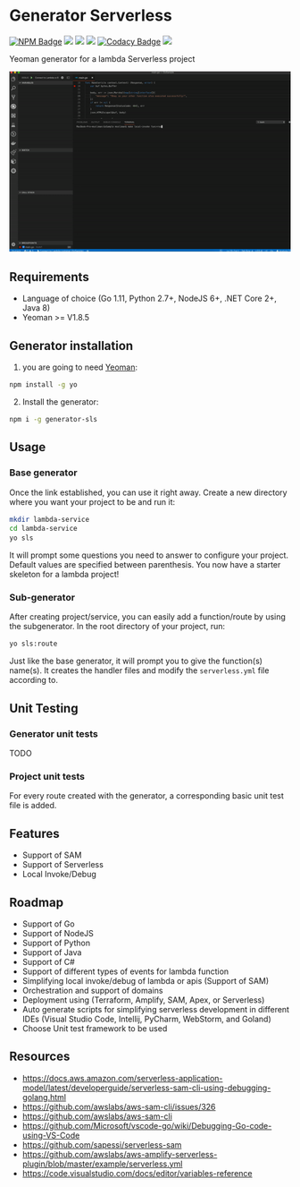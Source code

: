 # Generator Serverless

[![NPM Badge](https://img.shields.io/npm/v/generator-sls.svg)](https://www.npmjs.com/package/generator-sls)
![](https://img.shields.io/npm/dt/generator-sls.svg)
![](https://img.shields.io/github/license/msolimans/generator-sls.svg)
[![](https://img.shields.io/github/languages/count/msolimans/generator-sls.svg)](https://github.com/msolimans/generator-sls/search?l=JSON)
[![Codacy Badge](https://api.codacy.com/project/badge/Grade/12d543d7665b42c0b072141276012dd2)](https://www.codacy.com/app/msolimans/generator-sls?utm_source=github.com&amp;utm_medium=referral&amp;utm_content=msolimans/generator-sls&amp;utm_campaign=Badge_Grade)
[![](https://img.shields.io/gitter/room/generator-sls/community.svg)](https://gitter.im/generator-sls/community#)

Yeoman generator for a lambda Serverless project

![](./assets/go-pt2.gif)

## Requirements

*   Language of choice (Go 1.11, Python 2.7+, NodeJS 6+, .NET Core 2+, Java 8) 
*   Yeoman >= V1.8.5

## Generator installation
 
1) you are going to need [Yeoman](http://yeoman.io/):
```bash
npm install -g yo
```
2) Install the generator:

```bash
npm i -g generator-sls
```

## Usage

### Base generator

Once the link established, you can use it right away.
Create a new directory where you want your project to be and run it:
```bash
mkdir lambda-service
cd lambda-service
yo sls
```
It will prompt some questions you need to answer to configure your project.
Default values are specified between parenthesis.
You now have a starter skeleton for a lambda project!

### Sub-generator

After creating project/service, you can easily add a function/route by using the subgenerator. In the root directory of your project, run:
```bash
yo sls:route
```
Just like the base generator, it will prompt you to give the function(s) name(s).
It creates the handler files
 and modify the `serverless.yml` file according to.

## Unit Testing
### Generator unit tests
TODO

### Project unit tests
For every route created with the generator, a corresponding basic unit test file is added.

## Features
*   Support of SAM 
*   Support of Serverless 
*   Local Invoke/Debug 

## Roadmap

*   Support of Go  
*   Support of NodeJS
*   Support of Python 
*   Support of Java 
*   Support of C# 
*   Support of different types of events for lambda function  
*   Simplifying local invoke/debug of lambda or apis (Support of SAM)
*   Orchestration and support of domains  
*   Deployment using (Terraform, Amplify, SAM, Apex, or Serverless)
*   Auto generate scripts for simplifying serverless development in different IDEs (Visual Studio Code, Intellij, PyCharm, WebStorm, and Goland)
*   Choose Unit test framework to be used

## Resources

*   <https://docs.aws.amazon.com/serverless-application-model/latest/developerguide/serverless-sam-cli-using-debugging-golang.html>
*   <https://github.com/awslabs/aws-sam-cli/issues/326>
*   <https://github.com/awslabs/aws-sam-cli>
*   <https://github.com/Microsoft/vscode-go/wiki/Debugging-Go-code-using-VS-Code>
*   <https://github.com/sapessi/serverless-sam>
*   <https://github.com/awslabs/aws-amplify-serverless-plugin/blob/master/example/serverless.yml>
*   <https://code.visualstudio.com/docs/editor/variables-reference>